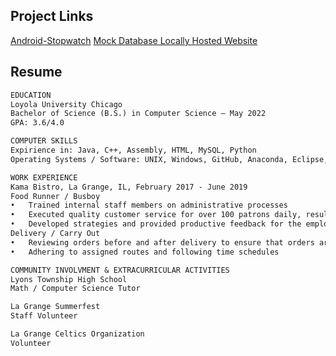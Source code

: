 ## Project Links

[Android-Stopwatch](https://github.com/duncanrout/Android-Stopwatch)
[Mock Database Locally Hosted Website](https://github.com/duncanrout/Sushi-Database-Website)

## Resume

```markdown
EDUCATION
Loyola University Chicago
Bachelor of Science (B.S.) in Computer Science – May 2022
GPA: 3.6/4.0

COMPUTER SKILLS
Expirience in: Java, C++, Assembly, HTML, MySQL, Python
Operating Systems / Software: UNIX, Windows, GitHub, Anaconda, Eclipse, XAMPP, phpMyAdmin, MongoDB, Basic Microsoft Applications, FL Studio, CAD

WORK EXPERIENCE
Kama Bistro, La Grange, IL, February 2017 - June 2019
Food Runner / Busboy
•	Trained internal staff members on administrative processes
•	Executed quality customer service for over 100 patrons daily, resulting in a positive brand experience for each person
•	Developed strategies and provided productive feedback for the employer
Delivery / Carry Out 
•	Reviewing orders before and after delivery to ensure that orders are complete, the charges are correct, and the customer is satisfied
•	Adhering to assigned routes and following time schedules

COMMUNITY INVOLVMENT & EXTRACURRICULAR ACTIVITIES
Lyons Township High School
Math / Computer Science Tutor

La Grange Summerfest
Staff Volunteer

La Grange Celtics Organization
Volunteer
```
